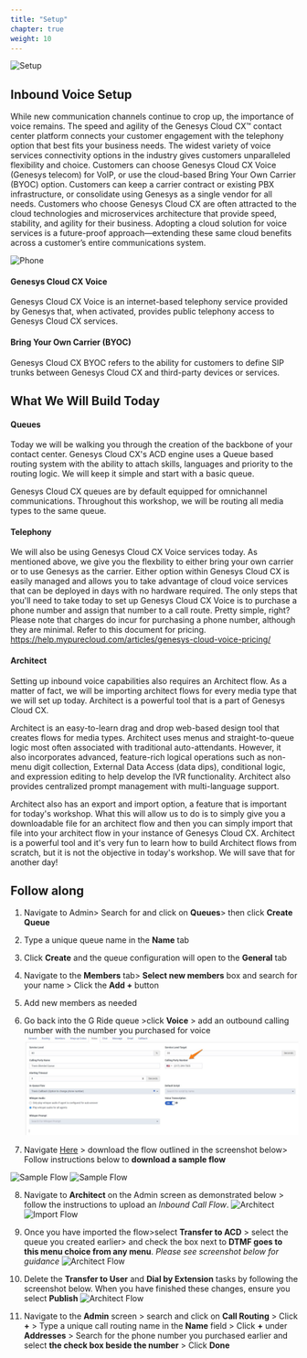 ```yaml
---
title: "Setup"
chapter: true
weight: 10
---
```

![Setup](/images/Inbound1-768x300.jpg)
## Inbound Voice Setup
While new communication channels continue to crop up, the importance of voice remains. The speed and agility of the Genesys Cloud CX™ contact center platform connects your customer engagement with the telephony option that best fits your business needs. The widest variety of voice services connectivity options in the industry gives customers unparalleled flexibility and choice. Customers can choose Genesys Cloud CX Voice (Genesys telecom) for VoIP, or use the cloud-based Bring Your Own Carrier (BYOC) option. Customers can keep a carrier contract or existing PBX infrastructure, or consolidate using Genesys as a single vendor for all needs. Customers who choose Genesys Cloud CX are often attracted to the cloud technologies and microservices architecture that provide speed, stability, and agility for their business. Adopting a cloud solution for voice services is a future-proof approach—extending these same cloud benefits across a customer’s entire communications system.

![Phone](/images/phone.png)

#### Genesys Cloud CX Voice
Genesys Cloud CX Voice is an internet-based telephony service provided by Genesys that, when activated, provides public telephony access to Genesys Cloud CX services.

#### Bring Your Own Carrier (BYOC)
Genesys Cloud CX BYOC refers to the ability for customers to define SIP trunks between Genesys Cloud CX and third-party devices or services.

## What We Will Build Today
#### Queues
Today we will be walking you through the creation of the backbone of your contact center. Genesys Cloud CX's ACD engine uses a Queue based routing system with the ability to attach skills, languages and priority to the routing logic. We will keep it simple and start with a basic queue. 

Genesys Cloud CX queues are by default equipped for omnichannel communications. Throughout this workshop, we will be routing all media types to the same queue. 

#### Telephony
We will also be using Genesys Cloud CX Voice services today. As mentioned above, we give you the flexbility to either bring your own carrier or to use Genesys as the carrier. Either option within Genesys Cloud CX is easily managed and allows you to take advantage of cloud voice services that can be deployed in days with no hardware required. The only steps that you'll need to take today to set up Genesys Cloud CX Voice is to purchase a phone number and assign that number to a call route. Pretty simple, right? Please note that charges do incur for purchasing a phone number, although they are minimal. Refer to this document for pricing. https://help.mypurecloud.com/articles/genesys-cloud-voice-pricing/

#### Architect

Setting up inbound voice capabilities also requires an Architect flow. As a matter of fact, we will be importing architect flows for every media type that we will set up today. Architect is a powerful tool that is a part of Genesys Cloud CX. 

Architect is an easy-to-learn drag and drop web-based design tool that creates flows for media types. Architect uses menus and straight-to-queue logic most often associated with traditional auto-attendants. However, it also incorporates advanced, feature-rich logical operations such as non-menu digit collection, External Data Access (data dips), conditional logic, and expression editing to help develop the IVR functionality. Architect also provides centralized prompt management with multi-language support.

Architect also has an export and import option, a feature that is important for today's workshop. What this will allow us to do is to simply give you a downloadable file for an architect flow and then you can simply import that file into your architect flow in your instance of Genesys Cloud CX. Architect is a powerful tool and it's very fun to learn how to build Architect flows from scratch, but it is not the objective in today's workshop. We will save that for another day!

## Follow along

1. Navigate to Admin> Search for and click on **Queues**> then click **Create Queue**
2. Type a unique queue name in the **Name** tab
3. Click **Create** and the queue configuration will open to the **General** tab
 

4. Navigate to the **Members** tab> **Select new members** box and search for your name > Click the **Add +** button
5. Add new members as needed

3. Go back into the G Ride queue >click **Voice** > add an outbound calling number with the number you purchased for voice
  ![Queue Set Calling Party Number](/images/QueueSetCallingParty.jpg)
4. Navigate [Here](https://help.mypurecloud.com/articles/download-architect-flow-examples/) > download the flow outlined in the screenshot below> Follow instructions below to **download a sample flow**


 ![Sample Flow](/images/sampleflow.jpg)
 ![Sample Flow](/images/sampleinstructions.jpg)

8. Navigate to **Architect** on the Admin screen as demonstrated below > follow the instructions  to upload an _Inbound Call Flow_.
 ![Architect](/images/architect.jpg)
 ![Import Flow](/images/importflow.jpg)

9. Once you have imported the flow>select **Transfer to ACD** > select the queue you created earlier> and check the box next to **DTMF goes to this menu choice from any menu**. _Please see screenshot below for guidance_
  ![Architect Flow](/images/architectflow.jpg)

10. Delete the **Transfer to User** and **Dial by Extension** tasks by following the screenshot below. When you have finished these changes, ensure you select **Publish**
  ![Architect Flow](/images/architectflow1.jpg)
        
11. Navigate to the **Admin** screen > search and click on **Call Routing** > Click **+** > Type a unique call routing name in the **Name** field > Click **+** under **Addresses** > Search for the phone number you purchased earlier and select **the check box beside the number** > Click **Done**


    